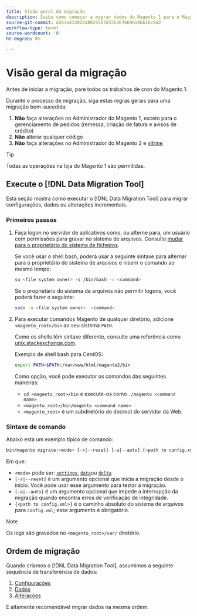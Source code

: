 ```yaml
---
title: Visão geral da migração
description: Saiba como começar a migrar dados do Magento 1 para o Magento 2 com o [!DNL Data Migration Tool].
source-git-commit: d263e412022a89255b7d33b267b696a8bb1bc8a2
workflow-type: tm+mt
source-wordcount: '0'
ht-degree: 0%

---
```



# Visão geral da migração

Antes de iniciar a migração, pare todos os trabalhos de cron do Magento 1.

Durante o processo de migração, siga estas regras gerais para uma migração bem-sucedida:

1. **Não** faça alterações no Administrador do Magento 1, exceto para o gerenciamento de pedidos (remessa, criação de fatura e avisos de crédito)
1. **Não** alterar qualquer código
1. **Não** faça alterações no Administrador do Magento 2 e [vitrine](https://glossary.magento.com/storefront)

>[!TIP]
>
>Todas as operações na loja do Magento 1 são permitidas.

## Execute o [!DNL Data Migration Tool]

Esta seção mostra como executar o [!DNL Data Migration Tool] para migrar configurações, dados ou alterações incrementais.

### Primeiros passos

1. Faça logon no servidor de aplicativos como, ou alterne para, um usuário com permissões para gravar no sistema de arquivos. Consulte [mudar para o proprietário do sistema de ficheiros](../../../installation/prerequisites/file-system/overview.md).

   Se você usar o shell bash, poderá usar a seguinte sintaxe para alternar para o proprietário do sistema de arquivos e inserir o comando ao mesmo tempo:

   ```bash
   su <file system owner> -s /bin/bash -c <command>
   ```

   Se o proprietário do sistema de arquivos não permitir logons, você poderá fazer o seguinte:

   ```bash
   sudo -u <file system owner>  <command>
   ```

1. Para executar comandos Magento de qualquer diretório, adicione `<magento_root>/bin` ao seu sistema `PATH`.

   Como os shells têm sintaxe diferente, consulte uma referência como [unix.stackexchange.com](https://unix.stackexchange.com/questions/117467/how-to-permanently-set-environmental-variables).

   Exemplo de shell bash para CentOS:

   ```bash
   export PATH=$PATH:/var/www/html/magento2/bin
   ```

   Como opção, você pode executar os comandos das seguintes maneiras:

   - `cd <magento_root>/bin` e execute-os como `./magento <command name>`
   - `<magento_root>/bin/magento <command name>`
   - `<magento_root>` é um subdiretório do docroot do servidor da Web.

### Sintaxe de comando

Abaixo está um exemplo típico de comando:

```bash
bin/magento migrate:<mode> [-r|--reset] [-a|--auto] {<path to config.xml>}
```

Em que:

- `<mode>` pode ser: [`settings`](settings.md), [`data`](data.md)ou [`delta`](delta.md)
- `[-r|--reset]` é um argumento opcional que inicia a migração desde o início. Você pode usar esse argumento para testar a migração.
- `[-a|--auto]` é um argumento opcional que impede a interrupção da migração quando encontra erros de verificação de integridade.
- `{<path to config.xml>}` é o caminho absoluto do sistema de arquivos para `config.xml`; esse argumento é obrigatório.

>[!NOTE]
>
>Os logs são gravados no `<magento_root>/var/` diretório.


## Ordem de migração

Quando criamos o [!DNL Data Migration Tool], assumimos a seguinte sequência de transferência de dados:

1. [Configurações](settings.md)
1. [Dados](data.md)
1. [Alterações](delta.md)

É altamente recomendável migrar dados na mesma ordem.
